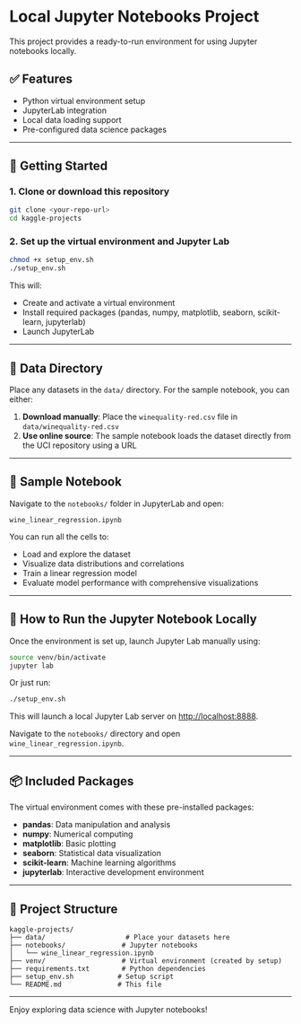 # Local Jupyter Notebooks Project

This project provides a ready-to-run environment for using Jupyter notebooks locally.

## ✅ Features

- Python virtual environment setup
- JupyterLab integration
- Local data loading support
- Pre-configured data science packages

---

## 🚀 Getting Started

### 1. Clone or download this repository

```bash
git clone <your-repo-url>
cd kaggle-projects
```

### 2. Set up the virtual environment and Jupyter Lab

```bash
chmod +x setup_env.sh
./setup_env.sh
```

This will:

- Create and activate a virtual environment
- Install required packages (pandas, numpy, matplotlib, seaborn, scikit-learn, jupyterlab)
- Launch JupyterLab

---

## 📁 Data Directory

Place any datasets in the `data/` directory. For the sample notebook, you can either:

1. **Download manually**: Place the `winequality-red.csv` file in `data/winequality-red.csv`
2. **Use online source**: The sample notebook loads the dataset directly from the UCI repository using a URL

---

## 📓 Sample Notebook

Navigate to the `notebooks/` folder in JupyterLab and open:

```
wine_linear_regression.ipynb
```

You can run all the cells to:

- Load and explore the dataset
- Visualize data distributions and correlations
- Train a linear regression model
- Evaluate model performance with comprehensive visualizations

---

## 🧠 How to Run the Jupyter Notebook Locally

Once the environment is set up, launch Jupyter Lab manually using:

```bash
source venv/bin/activate
jupyter lab
```

Or just run:

```bash
./setup_env.sh
```

This will launch a local Jupyter Lab server on [http://localhost:8888](http://localhost:8888).

Navigate to the `notebooks/` directory and open `wine_linear_regression.ipynb`.

---

## 📦 Included Packages

The virtual environment comes with these pre-installed packages:

- **pandas**: Data manipulation and analysis
- **numpy**: Numerical computing
- **matplotlib**: Basic plotting
- **seaborn**: Statistical data visualization
- **scikit-learn**: Machine learning algorithms
- **jupyterlab**: Interactive development environment

---

## 🎯 Project Structure

```
kaggle-projects/
├── data/                    # Place your datasets here
├── notebooks/              # Jupyter notebooks
│   └── wine_linear_regression.ipynb
├── venv/                   # Virtual environment (created by setup)
├── requirements.txt        # Python dependencies
├── setup_env.sh           # Setup script
└── README.md              # This file
```

---

Enjoy exploring data science with Jupyter notebooks!

